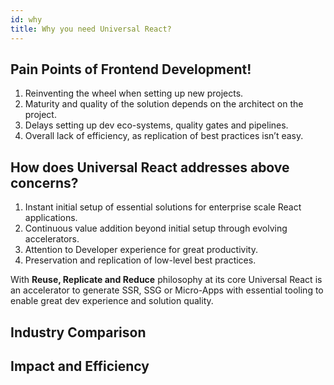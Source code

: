 ```yaml
---
id: why
title: Why you need Universal React? 
---
```


## Pain Points of Frontend Development!
1. Reinventing the wheel when setting up new projects. 
2. Maturity and quality of the solution depends on the architect on the project.
3. Delays setting up dev eco-systems, quality gates and pipelines.
4. Overall lack of efficiency, as replication of best practices isn’t easy. 

## How does Universal React addresses above concerns? 
1. Instant initial setup of essential solutions for enterprise scale React applications. 
2. Continuous value addition beyond initial setup through evolving accelerators.
3. Attention to Developer experience for great productivity.
4. Preservation and replication of low-level best practices. 

With **Reuse, Replicate and Reduce**  philosophy at its core Universal React is an accelerator to generate SSR, SSG or Micro-Apps with essential tooling to enable great dev experience and solution quality.

## Industry Comparison 

## Impact and Efficiency 

## 